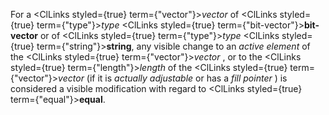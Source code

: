  



For a <ClLinks styled={true} term={"vector"}><i>vector</i></ClLinks> of <ClLinks styled={true} term={"type"}><i>type</i></ClLinks> <ClLinks styled={true} term={"bit-vector"}><b>bit-vector</b></ClLinks> or of <ClLinks styled={true} term={"type"}><i>type</i></ClLinks> <ClLinks styled={true} term={"string"}><b>string</b></ClLinks>, any visible change to an *active element* of the <ClLinks styled={true} term={"vector"}><i>vector</i></ClLinks> , or to the <ClLinks styled={true} term={"length"}><i>length</i></ClLinks> of the <ClLinks styled={true} term={"vector"}><i>vector</i></ClLinks> (if it is *actually adjustable* or has a *fill pointer* ) is considered a visible modification with regard to <ClLinks styled={true} term={"equal"}><b>equal</b></ClLinks>. 



